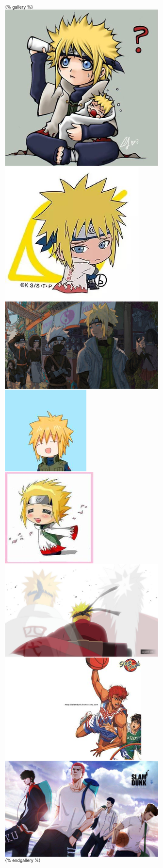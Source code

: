 {% gallery %}
![](wallpaper/namikaze_minato_1.jpeg)
![](wallpaper/namikaze_minato_2.png)
![](wallpaper/namikaze_minato_3.jpeg)
![](wallpaper/namikaze_minato_4.jpeg)
![](wallpaper/namikaze_minato_5.jpeg)
![](wallpaper/naruto_1.jpg)
![](wallpaper/slam_dunk_1.jpg)
![](wallpaper/slam_dunk_2.jpg)
{% endgallery %}
